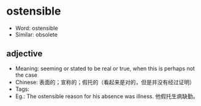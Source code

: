 # ostensible

- Word: ostensible
- Similar: obsolete

## adjective

- Meaning: seeming or stated to be real or true, when this is perhaps not the case
- Chinese: 表面的；宣称的；假托的（看起来是对的，但是并没有经过证明）
- Tags: 
- Eg.: The ostensible reason for his absence was illness. 他假托生病缺勤。

